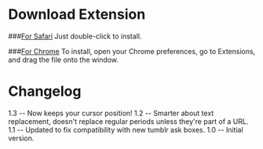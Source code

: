 Download Extension
==================

###[For Safari](https://github.com/jesstech/Tumblr-Ask-Patcher/raw/master/safari/Tumblr-Ask-Patcher1.3.safariextz)
    Just double-click to install.

###[For Chrome](https://github.com/jesstech/Tumblr-Ask-Patcher/raw/master/chrome/Tumblr-Ask-Patcher1.3.crx)
    To install, open your Chrome preferences, go to Extensions, and drag the file onto the window.

Changelog
=========

1.3 -- Now keeps your cursor position!
1.2 -- Smarter about text replacement, doesn't replace regular periods unless they're part of a URL.
1.1 -- Updated to fix compatibility with new tumblr ask boxes.
1.0 -- Initial version.